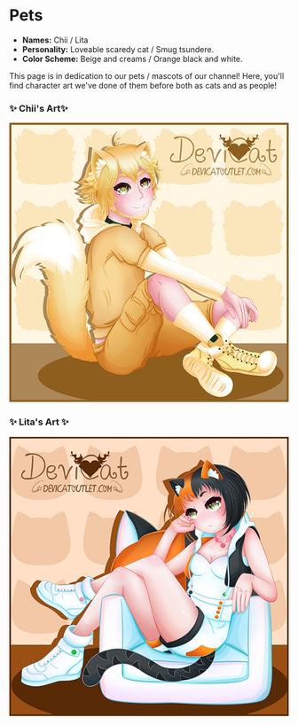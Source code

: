 # Pets

* **Names:** Chii / Lita
* **Personality:** Loveable scaredy cat / Smug tsundere.
* **Color Scheme:** Beige and creams / Orange black and white.

This page is in dedication to our pets / mascots of our channel! Here, you'll find character art we've done of them before both as cats and as people!



### ✨ Chii's Art✨

![Anime Chii](img/Chii_anime.png)

### ✨ Lita's Art ✨

![Anime Lita](img/lita_anime.png)
